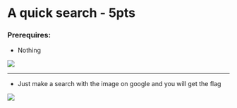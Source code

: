 # A quick search - 5pts

### Prerequires:

- Nothing

<img src="https://cdn.discordapp.com/attachments/698984879823519827/795341827480879134/unknown.png">

-----------------

- Just make a search with the image on google and you will get the flag

<img src="https://cdn.discordapp.com/attachments/698984879823519827/795339028790378536/unknown.png">
